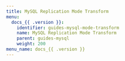 ```yaml
---
title: MySQL Replication Mode Transform
menu:
  docs_{{ .version }}:
    identifier: guides-mysql-mode-transform
    name: MySQL Replication Mode Transform
    parent: guides-mysql
    weight: 200
menu_name: docs_{{ .version }}
---
```

